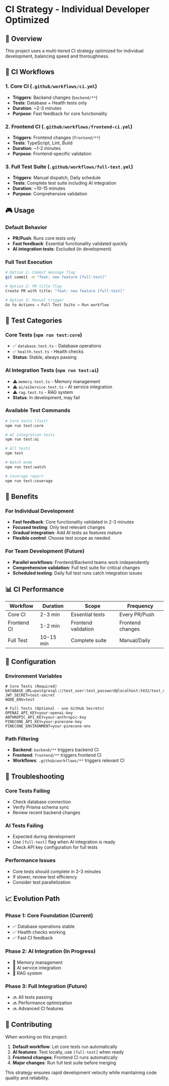 # CI Strategy - Individual Developer Optimized

## 🎯 Overview

This project uses a multi-tiered CI strategy optimized for individual development, balancing speed and thoroughness.

## 🚀 CI Workflows

### 1. **Core CI** (`.github/workflows/ci.yml`)
- **Triggers**: Backend changes (`backend/**`)
- **Tests**: Database + Health tests only
- **Duration**: ~2-3 minutes
- **Purpose**: Fast feedback for core functionality

### 2. **Frontend CI** (`.github/workflows/frontend-ci.yml`)
- **Triggers**: Frontend changes (`frontend/**`)
- **Tests**: TypeScript, Lint, Build
- **Duration**: ~1-2 minutes
- **Purpose**: Frontend-specific validation

### 3. **Full Test Suite** (`.github/workflows/full-test.yml`)
- **Triggers**: Manual dispatch, Daily schedule
- **Tests**: Complete test suite including AI integration
- **Duration**: ~10-15 minutes
- **Purpose**: Comprehensive validation

## 🎮 Usage

### Default Behavior
- **PR/Push**: Runs core tests only
- **Fast feedback**: Essential functionality validated quickly
- **AI integration tests**: Excluded (in development)

### Full Test Execution
```bash
# Option 1: Commit message flag
git commit -m "feat: new feature [full-test]"

# Option 2: PR title flag
Create PR with title: "feat: new feature [full-test]"

# Option 3: Manual trigger
Go to Actions → Full Test Suite → Run workflow
```

## 🧪 Test Categories

### Core Tests (`npm run test:core`)
- ✅ `database.test.ts` - Database operations
- ✅ `health.test.ts` - Health checks
- **Status**: Stable, always passing

### AI Integration Tests (`npm run test:ai`)
- ⚠️ `memory.test.ts` - Memory management
- ⚠️ `ai/aiService.test.ts` - AI service integration
- ⚠️ `rag.test.ts` - RAG system
- **Status**: In development, may fail

### Available Test Commands
```bash
# Core tests (fast)
npm run test:core

# AI integration tests
npm run test:ai

# All tests
npm test

# Watch mode
npm run test:watch

# Coverage report
npm run test:coverage
```

## 🎨 Benefits

### For Individual Development
- **Fast feedback**: Core functionality validated in 2-3 minutes
- **Focused testing**: Only test relevant changes
- **Gradual integration**: Add AI tests as features mature
- **Flexible control**: Choose test scope as needed

### For Team Development (Future)
- **Parallel workflows**: Frontend/Backend teams work independently
- **Comprehensive validation**: Full test suite for critical changes
- **Scheduled testing**: Daily full test runs catch integration issues

## 📊 CI Performance

| Workflow | Duration | Scope | Frequency |
|----------|----------|--------|-----------|
| Core CI | 2-3 min | Essential tests | Every PR/Push |
| Frontend CI | 1-2 min | Frontend validation | Frontend changes |
| Full Test | 10-15 min | Complete suite | Manual/Daily |

## 🔧 Configuration

### Environment Variables
```env
# Core Tests (Required)
DATABASE_URL=postgresql://test_user:test_password@localhost:5432/test_db
JWT_SECRET=test-secret
NODE_ENV=test

# Full Tests (Optional - use GitHub Secrets)
OPENAI_API_KEY=your-openai-key
ANTHROPIC_API_KEY=your-anthropic-key
PINECONE_API_KEY=your-pinecone-key
PINECONE_ENVIRONMENT=your-pinecone-env
```

### Path Filtering
- **Backend**: `backend/**` triggers backend CI
- **Frontend**: `frontend/**` triggers frontend CI
- **Workflows**: `.github/workflows/**` triggers relevant CI

## 🚨 Troubleshooting

### Core Tests Failing
- Check database connection
- Verify Prisma schema sync
- Review recent backend changes

### AI Tests Failing
- Expected during development
- Use `[full-test]` flag when AI integration is ready
- Check API key configuration for full tests

### Performance Issues
- Core tests should complete in 2-3 minutes
- If slower, review test efficiency
- Consider test parallelization

## 📈 Evolution Path

### Phase 1: Core Foundation (Current)
- ✅ Database operations stable
- ✅ Health checks working
- ✅ Fast CI feedback

### Phase 2: AI Integration (In Progress)
- 🔄 Memory management
- 🔄 AI service integration
- 🔄 RAG system

### Phase 3: Full Integration (Future)
- 🔜 All tests passing
- 🔜 Performance optimization
- 🔜 Advanced CI features

## 🤝 Contributing

When working on this project:

1. **Default workflow**: Let core tests run automatically
2. **AI features**: Test locally, use `[full-test]` when ready
3. **Frontend changes**: Frontend CI runs automatically
4. **Major changes**: Run full test suite before merging

This strategy ensures rapid development velocity while maintaining code quality and reliability.
